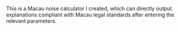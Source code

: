 This is a Macau noise calculator I created, which can directly output explanations compliant with Macau legal standards after entering the relevant parameters.
